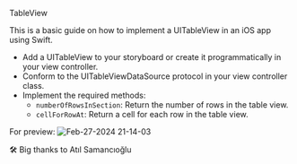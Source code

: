 TableView

This is a basic guide on how to implement a UITableView in an iOS app using Swift.

- Add a UITableView to your storyboard or create it programmatically in your view controller.
- Conform to the UITableViewDataSource protocol in your view controller class.
- Implement the required methods:
  - `numberOfRowsInSection`: Return the number of rows in the table view.
  - `cellForRowAt`: Return a cell for each row in the table view.

For preview:
![Feb-27-2024 21-14-03](https://github.com/nigarixx/TableView/assets/105124936/67abe690-1d05-4c37-9b35-2c53d255df60)

🛠️ Big thanks to Atıl Samancıoğlu
